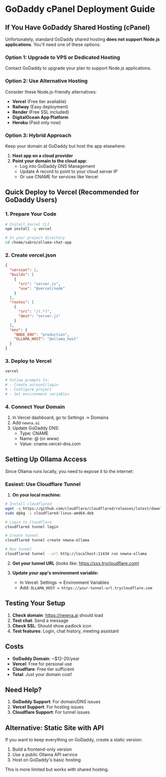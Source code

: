 # GoDaddy cPanel Deployment Guide

## If You Have GoDaddy Shared Hosting (cPanel)

Unfortunately, standard GoDaddy shared hosting **does not support Node.js applications**. You'll need one of these options:

### Option 1: Upgrade to VPS or Dedicated Hosting
Contact GoDaddy to upgrade your plan to support Node.js applications.

### Option 2: Use Alternative Hosting
Consider these Node.js-friendly alternatives:
- **Vercel** (Free tier available)
- **Railway** (Easy deployment)
- **Render** (Free SSL included)
- **DigitalOcean App Platform**
- **Heroku** (Paid only now)

### Option 3: Hybrid Approach
Keep your domain at GoDaddy but host the app elsewhere:

1. **Host app on a cloud provider**
2. **Point your domain to the cloud app:**
   - Log into GoDaddy DNS Management
   - Update A record to point to your cloud server IP
   - Or use CNAME for services like Vercel

## Quick Deploy to Vercel (Recommended for GoDaddy Users)

### 1. Prepare Your Code
```bash
# Install Vercel CLI
npm install -g vercel

# In your project directory
cd /home/sabro/ollama-chat-app
```

### 2. Create vercel.json
```json
{
  "version": 2,
  "builds": [
    {
      "src": "server.js",
      "use": "@vercel/node"
    }
  ],
  "routes": [
    {
      "src": "/(.*)",
      "dest": "server.js"
    }
  ],
  "env": {
    "NODE_ENV": "production",
    "OLLAMA_HOST": "@ollama_host"
  }
}
```

### 3. Deploy to Vercel
```bash
vercel

# Follow prompts to:
# - Create account/login
# - Configure project
# - Set environment variables
```

### 4. Connect Your Domain
1. In Vercel dashboard, go to Settings → Domains
2. Add `newna.ai`
3. Update GoDaddy DNS:
   - Type: CNAME
   - Name: @ (or www)
   - Value: cname.vercel-dns.com

## Setting Up Ollama Access

Since Ollama runs locally, you need to expose it to the internet:

### Easiest: Use Cloudflare Tunnel
1. **On your local machine:**
```bash
# Install cloudflared
wget -q https://github.com/cloudflare/cloudflared/releases/latest/download/cloudflared-linux-amd64.deb
sudo dpkg -i cloudflared-linux-amd64.deb

# Login to Cloudflare
cloudflared tunnel login

# Create tunnel
cloudflared tunnel create newna-ollama

# Run tunnel
cloudflared tunnel --url http://localhost:11434 run newna-ollama
```

2. **Get your tunnel URL** (looks like: https://xxx.trycloudflare.com)

3. **Update your app's environment variable:**
   - In Vercel: Settings → Environment Variables
   - Add: `OLLAMA_HOST = https://your-tunnel-url.trycloudflare.com`

## Testing Your Setup

1. **Check domain**: https://newna.ai should load
2. **Test chat**: Send a message
3. **Check SSL**: Should show padlock icon
4. **Test features**: Login, chat history, meeting assistant

## Costs

- **GoDaddy Domain**: ~$12-20/year
- **Vercel**: Free for personal use
- **Cloudflare**: Free tier sufficient
- **Total**: Just your domain cost!

## Need Help?

1. **GoDaddy Support**: For domain/DNS issues
2. **Vercel Support**: For hosting issues
3. **Cloudflare Support**: For tunnel issues

## Alternative: Static Site with API

If you want to keep everything on GoDaddy, create a static version:
1. Build a frontend-only version
2. Use a public Ollama API service
3. Host on GoDaddy's basic hosting

This is more limited but works with shared hosting.